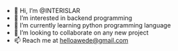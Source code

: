 - 👋 Hi, I’m @INTERISLAR
- 👀 I’m interested in backend programming
- 🌱 I’m currently learning python programming language
- 💞️ I’m looking to collaborate on any new project
- 📫 Reach me at helloawede@gmail.com

<!---
INTERISLAR/INTERISLAR is a ✨ special ✨ repository because its `README.md` (this file) appears on your GitHub profile.
You can click the Preview link to take a look at your changes.
--->

